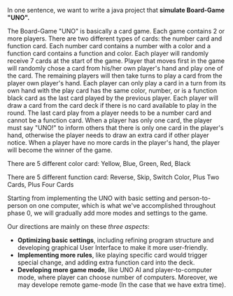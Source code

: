 In one sentence, we want to write a java project that **simulate Board-Game "UNO".** 

The Board-Game "UNO" is basically a card game. Each game contains 2 or more players. There are two different types of cards: the number card and function card. Each number card contains a number with a color and a function card contains a function and color. Each player will randomly receive 7 cards at the start of the game. Player that moves first in the game will randomly chose a card from his/her own player's hand and play one of the card. The remaining players will then take turns to play a card from the player own player's hand. Each player can only play a card in a turn from its own hand with the play card has the same color, number, or is a function black card as the last card played by the previous player. Each player will draw a card from the card deck if there is no card available to play in the round. The last card play from a player needs to be a number card and cannot be a function card. When a player has only one card, the player must say "UNO!" to inform others that there is only one card in the player's hand, otherwise the player needs to draw an extra card if other player notice. When a player have no more cards in the player's hand, the player will become the winner of the game.


There are 5 different color card: Yellow, Blue, Green, Red, Black

There are 5 different function card: Reverse, Skip, Switch Color, Plus Two Cards, Plus Four Cards


Starting from implementing the UNO with basic setting and person-to-person on one computer, which is what we've accomplished throughout phase 0, 
we will gradually add more modes and settings to the game.

Our directions are mainly on these *three aspects*:
* **Optimizing basic settings**, including refining program structure and developing graphical User Interface to make it more user-friendly.
* **Implementing more rules**, like playing specific card would trigger special change, and adding extra function card into the deck.
* **Developing more game mode**, like UNO AI and player-to-computer mode, where player can choose number of computers. Moreover, we may develope remote game-mode (In the case that we have extra time).
